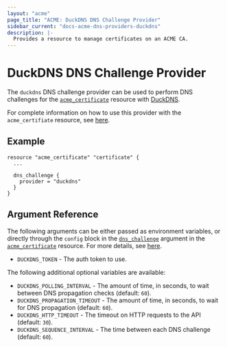 ```yaml
---
layout: "acme"
page_title: "ACME: DuckDNS DNS Challenge Provider"
sidebar_current: "docs-acme-dns-providers-duckdns"
description: |-
  Provides a resource to manage certificates on an ACME CA.
---
```


# DuckDNS DNS Challenge Provider

The `duckdns` DNS challenge provider can be used to perform DNS challenges for
the [`acme_certificate`][resource-acme-certificate] resource with
[DuckDNS][provider-service-page].

[resource-acme-certificate]: /docs/providers/acme/r/certificate.html
[provider-service-page]: http://www.duckdns.org/

For complete information on how to use this provider with the `acme_certifiate`
resource, see [here][resource-acme-certificate-dns-challenges].

[resource-acme-certificate-dns-challenges]: /docs/providers/acme/r/certificate.html#using-dns-challenges

## Example

```hcl
resource "acme_certificate" "certificate" {
  ...

  dns_challenge {
    provider = "duckdns"
  }
}
```

## Argument Reference

The following arguments can be either passed as environment variables, or
directly through the `config` block in the
[`dns_challenge`][resource-acme-certificate-dns-challenge-arg] argument in the
[`acme_certificate`][resource-acme-certificate] resource. For more details, see
[here][resource-acme-certificate-dns-challenges].

[resource-acme-certificate-dns-challenge-arg]: /docs/providers/acme/r/certificate.html#dns_challenge

* `DUCKDNS_TOKEN` - The auth token to use.

The following additional optional variables are available:

* `DUCKDNS_POLLING_INTERVAL` - The amount of time, in seconds, to wait between
  DNS propagation checks (default: `60`).
* `DUCKDNS_PROPAGATION_TIMEOUT` - The amount of time, in seconds, to wait for DNS
  propagation (default: `60`).
* `DUCKDNS_HTTP_TIMEOUT` - The timeout on HTTP requests to the API (default:
  `30`).
* `DUCKDNS_SEQUENCE_INTERVAL` - The time between each DNS challenge (default:
  `60`).
